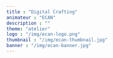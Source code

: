 ```yaml
---
title : "Digital Crafting"
animateur : "ECAN"
description : ""
theme: "atelier"
logo : "/img/ecan-logo.png"
thumbnail : "/img/ecan-thumbnail.jpg"
banner : "/img/ecan-banner.jpg"
---
```

